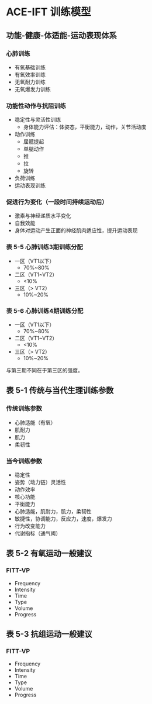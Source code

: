 # ACE-IFT 训练模型



## 功能-健康-体适能-运动表现体系

### 心肺训练

- 有氧基础训练
- 有氧效率训练
- 无氧耐力训练
- 无氧爆发力训练

### 功能性动作与抗阻训练

- 稳定性与灵活性训练
    - 身体能力评估：体姿态，平衡能力，动作，关节活动度
- 动作训练
    - 屈髋提起
    - 单腿动作
    - 推
    - 拉
    - 旋转
- 负荷训练
- 运动表现训练

### 促进行为变化（一段时间持续运动后）

- 激素与神经递质水平变化
- 自我效能
- 身体对运动产生正面的神经肌肉适应性，提升运动表现



### 表 5-5 心肺训练3期训练分配

- 一区（VT1以下）
    - 70%~80%
- 二区（VT1~VT2）
    - <10%
- 三区（> VT2）
    - 10%~20%



### 表 5-6 心肺训练4期训练分配

+ 一区（VT1以下）
    + 70%~80%
+ 二区（VT1~VT2）
    + <10%
+ 三区（> VT2）
    + 10%~20%

与第三期不同在于第三区的强度。



## 表 5-1 传统与当代生理训练参数

### 传统训练参数

- 心肺适能（有氧）
- 肌耐力
- 肌力
- 柔韧性

### 当今训练参数

- 稳定性
- 姿势（动力链）灵活性
- 动作效率
- 核心功能
- 平衡能力
- 心肺适能，肌耐力，肌力，柔韧性
- 敏捷性，协调能力，反应力，速度，爆发力
- 行为改变能力
- 代谢指标（通气阈）







## 表 5-2 有氧运动一般建议

### FITT-VP

- Frequency
- Intensity
- Time
- Type
- Volume
- Progress



## 表 5-3 抗组运动一般建议

### FITT-VP

+ Frequency
+ Intensity
+ Time
+ Type
+ Volume
+ Progress
